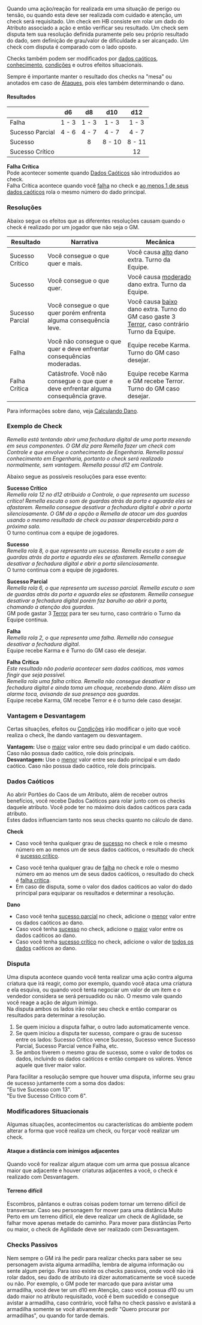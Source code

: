 Quando uma ação/reação for realizada em uma situação de perigo ou tensão, ou quando esta deve ser realizada com cuidado e atenção, um check será requisitado. Um check em HB consiste em rolar um dado do Atributo associado a ação e então verificar seu resultado. Um check sem disputa tem sua resolução definida puramente pelo seu próprio resultado do dado, sem definição de grau/valor de dificuldade a ser alcançado. Um check com disputa é comparado com o lado oposto.

Checks também podem ser modificados por [dados caóticos](#dados-caóticos), [conhecimento](actions.md#ações-com-ciência), [condições](./conditions.md) e outros efeitos situacionais.

Sempre é importante manter o resultado dos checks na "mesa" ou anotados em caso de [Ataques](./actions.md#ataques), pois eles também determinando o dano.

#### Resultados

|                 |  d6   |  d8   |  d10   |  d12   |
| --------------- | :---: | :---: | :----: | :----: |
| Falha           | 1 - 3 | 1 - 3 | 1 - 3  | 1 - 3  |
| Sucesso Parcial | 4 - 6 | 4 - 7 | 4 - 7  | 4 - 7  |
| Sucesso         |       |   8   | 8 - 10 | 8 - 11 |
| Sucesso Crítico |       |       |        |   12   |

**Falha Crítica**  
Pode acontecer somente quando [Dados Caóticos](#dados-caóticos) são introduzidos ao check.  
Falha Crítica acontece quando você <ins>falha</ins> no check e <ins>ao menos 1 de seus dados caóticos</ins> rola o mesmo número do dado principal.

### Resoluções

Abaixo segue os efeitos que as diferentes resoluções causam quando o check é realizado por um jogador que não seja o GM.

| Resultado       | Narrativa                                                                            | Mecânica                                                                                                                          |
| --------------- | ------------------------------------------------------------------------------------ | --------------------------------------------------------------------------------------------------------------------------------- |
| Sucesso Crítico | Você consegue o que quer e mais.                                                     | Você causa <ins>alto</ins> dano extra. Turno da Equipe.                                                                           |
| Sucesso         | Você consegue o que quer.                                                            | Você causa <ins>moderado</ins> dano extra. Turno da Equipe.                                                                       |
| Sucesso Parcial | Você consegue o que quer porém enfrenta alguma consequência leve.                    | Você causa <ins>baixo</ins> dano extra. Turno do GM caso gaste 3 [Terror](./resources.md#terror), caso contrário Turno da Equipe. |
| Falha           | Você não consegue o que quer e deve enfrentar consequências moderadas.               | Equipe recebe Karma. Turno do GM caso desejar.                                                                                    |
| Falha Crítica   | Catástrofe. Você não consegue o que quer e deve enfrentar alguma consequência grave. | Equipe recebe Karma e GM recebe Terror. Turno do GM caso desejar.                                                                 |

Para informações sobre dano, veja [Calculando Dano](./damage.md#calculando-dano).

### Exemplo de Check

_Remella está tentando abrir uma fechadura digital de uma porta mexendo em seus componentes. O GM diz para Remella fazer um check com Controle e que envolve o conhecimento de Engenharia. Remella possui conhecimento em Engenharia, portanto o check será realizado normalmente, sem vantagem. Remella possui d12 em Controle._

Abaixo segue as possíveis resoluções para esse evento:

**Sucesso Crítico**  
_Remella rola 12 no d12 atribuido a Controle, o que representa um sucesso crítico! Remella escuta o som de guardas atrás da porta e aguarda eles se afastarem. Remella consegue desativar a fechadura digital e abrir a porta silenciosamente. O GM dá a opção a Remella de atacar um dos guardas usando o mesmo resultado de check ou passar despercebido para a próxima sala._  
O turno continua com a equipe de jogadores.

**Sucesso**  
_Remella rola 8, o que representa um sucesso. Remella escuta o som de guardas atrás da porta e aguarda eles se afastarem. Remella consegue desativar a fechadura digital e abrir a porta silenciosamente._  
O turno continua com a equipe de jogadores.

**Sucesso Parcial**  
_Remella rola 6, o que representa um sucesso parcial. Remella escuta o som de guardas atrás da porta e aguarda eles se afastarem. Remella consegue desativar a fechadura digital porém faz barulho ao abrir a porta, chamando a atenção dos guardas._  
GM pode gastar 3 [Terror](./resources.md#terror) para ter seu turno, caso contrário o Turno da Equipe continua.

**Falha**  
_Remella rola 2, o que representa uma falha. Remella não consegue desativar a fechadura digital._    
Equipe recebe Karma e é Turno do GM caso ele desejar.

**Falha Crítica**  
_Este resultado não poderia acontecer sem dados caóticos, mas vamos fingir que seja possível._  
_Remella rola uma falha crítica. Remella não consegue desativar a fechadura digital e ainda toma um choque, recebendo dano. Além disso um alarme toca, avisando de sua presença aos guardas._  
Equipe recebe Karma, GM recebe Terror e é o turno dele caso desejar.

### Vantagem e Desvantagem

Certas situações, efeitos ou [Condições](./conditions.md) irão modificar o jeito que você realiza o check, lhe dando vantagem ou desvantagem.

**Vantagem:** Use o <ins>maior</ins> valor entre seu dado principal e um dado caótico. Caso não possua dado caótico, role dois principais.  
**Desvantagem:** Use o <ins>menor</ins> valor entre seu dado principal e um dado caótico. Caso não possua dado caótico, role dois principais.

### Dados Caóticos

Ao abrir Portões do Caos de um Atributo, além de receber outros benefícios, você recebe Dados Caóticos para rolar junto com os checks daquele atributo. Você pode ter no máximo dois dados caóticos para cada atributo.  
Estes dados influenciam tanto nos seus checks quanto no cálculo de dano.

**Check**

- Caso você tenha qualquer grau de <ins>sucesso</ins> no check e role o mesmo número em ao menos um de seus dados caóticos, o resultado do check é <ins>sucesso crítico</ins>.
<!-- - Caso você tenha <ins>sucesso crítico</ins> no check e role o mesmo número em ao menos um de seus dados caóticos, o resultado do check é <ins>explosão</ins>. -->
- Caso você tenha qualquer grau de <ins>falha</ins> no check e role o mesmo número em ao menos um de seus dados caóticos, o resultado do check é <ins>falha crítica</ins>.
- Em caso de disputa, some o valor dos dados caóticos ao valor do dado principal para equiparar os resultados e determinar a resolução.

**Dano**

- Caso você tenha <ins>sucesso parcial</ins> no check, adicione o <ins>menor</ins> valor entre os dados caóticos ao dano.
- Caso você tenha <ins>sucesso</ins> no check, adicione o <ins>maior</ins> valor entre os dados caóticos ao dano.
- Caso você tenha <ins>sucesso crítico</ins> no check, adicione o valor de <ins>todos os dados</ins> caóticos ao dano.
<!-- - Caso você tenha <ins>qualquer tipo de sucesso</ins> e role o maior número possível no dado caótico, você irá somar aquele valor e rolar o dado novamente, somando o novo valor. Caso você role o maior valor possível de novo, você rola ele novamente e assim segue o ciclo. -->

### Disputa

Uma disputa acontece quando você tenta realizar uma ação contra alguma criatura que irá reagir, como por exemplo, quando você ataca uma criatura e ela esquiva, ou quando você tenta negociar um valor de um item e o vendedor considera se será persuadido ou não. O mesmo vale quando você reage a ação de algum inimigo.  
Na disputa ambos os lados irão rolar seu check e então comparar os resultados para determinar a resolução.

1. Se quem iniciou a disputa falhar, o outro lado automaticamente vence.
2. Se quem iniciou a disputa ter sucesso, compare o grau de sucesso entre os lados: Sucesso Crítico vence Sucesso, Sucesso vence Sucesso Parcial, Sucesso Parcial vence Falha, etc.
3. Se ambos tiverem o mesmo grau de sucesso, some o valor de todos os dados, incluindo os dados caóticos e então compare os valores. Vence aquele que tiver maior valor.

Para facilitar a resolução sempre que houver uma disputa, informe seu grau de sucesso juntamente com a soma dos dados:  
"Eu tive Sucesso com 13".  
"Eu tive Sucesso Crítico com 6".

### Modificadores Situacionais

Algumas situações, acontecimentos ou características do ambiente podem alterar a forma que você realiza um check, ou forçar você realizar um check.

#### Ataque a distância com inimigos adjacentes

Quando você for realizar algum ataque com um arma que possua alcance maior que adjacente e houver criaturas adjacentes a você, o check é realizado com Desvantagem.

#### Terreno difícil

Escombros, pântanos e outras coisas podem tornar um terreno difícil de transversar. Caso seu personagem for mover para uma distância Muito Perto em um terreno difícil, ele deve realizar um check de Agilidade, se falhar move apenas metade do caminho. Para mover para distâncias Perto ou maior, o check de Agilidade deve ser realizado com Desvantagem.

### Checks Passivos

Nem sempre o GM irá lhe pedir para realizar checks para saber se seu personagem avista alguma armadilha, lembra de alguma informação ou sente algum perigo. Para isso existe os checks passivos, onde você não irá rolar dados, seu dado de atributo irá dizer automaticamente se você sucede ou não. Por exemplo, o GM pode ter marcado que para avistar uma armadilha, você deve ter um d10 em Atenção, caso você possua d10 ou um dado maior no atributo requisitado, você é bem sucedido e consegue avistar a armadilha, caso contrário, você falha no check passivo e avistará a armadilha somente se você ativamente pedir "Quero procurar por armadilhas", ou quando for tarde demais.
